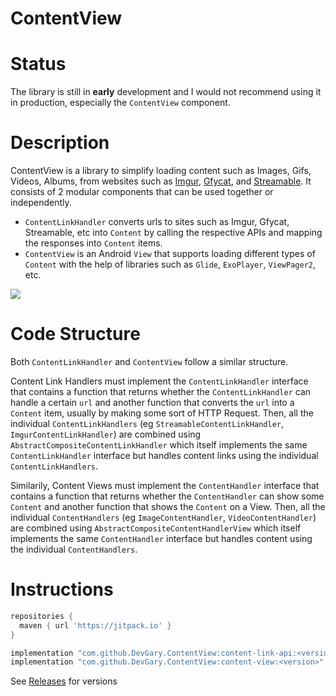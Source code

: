 # ContentView

# Status
The library is still in **early** development and I would not recommend using it in production, especially the `ContentView` component.

# Description

ContentView is a library to simplify loading content such as Images, Gifs, Videos, Albums, from websites such as [Imgur](https://imgur.com/), [Gfycat](https://gfycat.com/), and [Streamable](https://streamable.com/). It consists of 2 modular components that can be used together or independently.

- `ContentLinkHandler` converts urls to sites such as Imgur, Gfycat, Streamable, etc into `Content` by calling the respective APIs and mapping the responses into `Content` items.
- `ContentView` is an Android `View` that supports loading different types of `Content` with the help of libraries such as `Glide`, `ExoPlayer`, `ViewPager2`, etc.

![](demo.webp)

# Code Structure
Both `ContentLinkHandler` and `ContentView` follow a similar structure. 

Content Link Handlers must implement the `ContentLinkHandler` interface that contains a function that returns whether the `ContentLinkHandler` can handle a certain `url` and another function that converts the `url` into a `Content` item, usually by making some sort of HTTP Request. Then, all the individual `ContentLinkHandlers` (eg `StreamableContentLinkHandler`, `ImgurContentLinkHandler`) are combined using `AbstractCompositeContentLinkHandler` which itself implements the same `ContentLinkHandler` interface but handles content links using the individual `ContentLinkHandlers`.

Similarily, Content Views must implement the `ContentHandler` interface that contains a function that returns whether the `ContentHandler` can show some `Content` and  another function that shows the `Content` on a View. Then, all the individual `ContentHandlers` (eg `ImageContentHandler`, `VideoContentHandler`) are combined using `AbstractCompositeContentHandlerView` which itself implements the same `ContentHandler` interface but handles content using the individual `ContentHandlers`.

# Instructions
```gradle
repositories {
  maven { url 'https://jitpack.io' }
}
```

```gradle
implementation "com.github.DevGary.ContentView:content-link-api:<version>"
implementation "com.github.DevGary.ContentView:content-view:<version>"
```

See [Releases](https://github.com/DevGary/ContentView/releases) for versions
